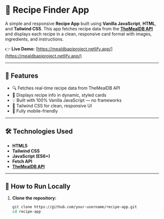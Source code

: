 # 🥘 Recipe Finder App

A simple and responsive **Recipe App** built using **Vanilla JavaScript**, **HTML**, and **Tailwind CSS**. This app fetches recipe data from the **[TheMealDB API](https://www.themealdb.com/)** and displays each recipe in a clean, responsive card format with images, ingredients, and instructions.

👉 **Live Demo:** [https://mealdbapiproject.netlify.app/](https://mealdbapiproject.netlify.app/)

---

## 🚀 Features

- 🔍 Fetches real-time recipe data from TheMealDB API
- 🧾 Displays recipe info in dynamic, styled cards
- 💡 Built with 100% Vanilla JavaScript — no frameworks
- 🎨 Tailwind CSS for clean, responsive UI
- 📱 Fully mobile-friendly

---

## 🛠 Technologies Used

- **HTML5**
- **Tailwind CSS**
- **JavaScript (ES6+)**
- **Fetch API**
- **[TheMealDB API](https://www.themealdb.com/)**

---

## 📂 How to Run Locally

1. **Clone the repository:**

   ```bash
   git clone https://github.com/your-username/recipe-app.git
   cd recipe-app
